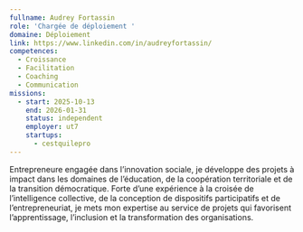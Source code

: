 ```yaml
---
fullname: Audrey Fortassin
role: 'Chargée de déploiement '
domaine: Déploiement
link: https://www.linkedin.com/in/audreyfortassin/
competences:
  - Croissance
  - Facilitation
  - Coaching
  - Communication
missions:
  - start: 2025-10-13
    end: 2026-01-31
    status: independent
    employer: ut7
    startups:
      - cestquilepro
---
```

Entrepreneure engagée dans l’innovation sociale, je développe des projets à impact dans les domaines de l’éducation, de la coopération territoriale et de la transition démocratique. Forte d’une expérience à la croisée de l’intelligence collective, de la conception de dispositifs participatifs et de l’entrepreneuriat, je mets mon expertise au service de projets qui favorisent l’apprentissage, l’inclusion et la transformation des organisations.